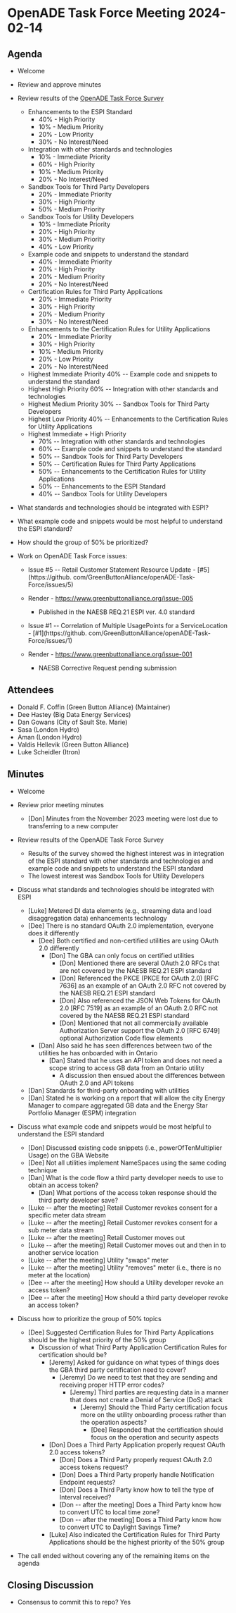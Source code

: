 # OpenADE Task Force Meeting 2024-02-14

## Agenda
* Welcome
* Review and approve minutes

* Review results of the [OpenADE Task Force Survey](https://www.greenbuttonalliance.org/technical-committee)
    * Enhancements to the ESPI Standard
        * 40% - High Priority
        * 10% - Medium Priority
        * 20% - Low Priority
        * 30% - No Interest/Need
    * Integration with other standards and technologies
        * 10% - Immediate Priority
        * 60% - High Priority
        * 10% - Medium Priority
        * 20% - No Interest/Need
    * Sandbox Tools for Third Party Developers
        * 20% - Immediate Priority
        * 30% - High Priority
        * 50% - Medium Priority
    * Sandbox Tools for Utility Developers
        * 10% - Immediate Priority
        * 20% - High Priority
        * 30% - Medium Priority
        * 40% - Low Priority
    * Example code and snippets to understand the standard
        * 40% - Immediate Priority
        * 20% - High Priority
        * 20% - Medium Priority
        * 20% - No Interest/Need
    * Certification Rules for Third Party Applications
        * 20% - Immediate Priority
        * 30% - High Priority
        * 20% - Medium Priority
        * 30% - No Interest/Need
    * Enhancements to the Certification Rules for Utility Applications
        * 20% - Immediate Priority
        * 30% - High Priority
        * 10% - Medium Priority
        * 20% - Low Priority
        * 20% - No Interest/Need
    * Highest Immediate Priority 40% -- Example code and snippets to understand the standard
    * Highest High Priority 60% -- Integration with other standards and technologies
    * Highest Medium Priority 30% -- Sandbox Tools for Third Party Developers
    * Highest Low Priority 40% -- Enhancements to the Certification Rules for Utility Applications
    * Highest Immediate + High Priority
        * 70% -- Integration with other standards and technologies
        * 60% -- Example code and snippets to understand the standard
        * 50% -- Sandbox Tools for Third Party Developers
        * 50% -- Certification Rules for Third Party Applications
        * 50% -- Enhancements to the Certification Rules for Utility Applications
        * 50% -- Enhancements to the ESPI Standard
        * 40% -- Sandbox Tools for Utility Developers

* What standards and technologies should be integrated with ESPI?

* What example code and snippets would be most helpful to understand the ESPI standard?

* How should the group of 50% be prioritized?

* Work on OpenADE Task Force issues:
    * Issue #5 -- Retail Customer Statement Resource Update - [#5](https://github.
      com/GreenButtonAlliance/openADE-Task-Force/issues/5)
    * Render - https://www.greenbuttonalliance.org/issue-005
        * Published in the NAESB REQ.21 ESPI ver. 4.0 standard

    * Issue #1 -- Correlation of Multiple UsagePoints for a ServiceLocation - [#1](https://github.
      com/GreenButtonAlliance/openADE-Task-Force/issues/1)
    * Render - https://www.greenbuttonalliance.org/issue-001
        * NAESB Corrective Request pending submission

## Attendees
* Donald F. Coffin (Green Button Alliance) (Maintainer)
* Dee Hastey (Big Data Energy Services)
* Dan Gowans (City of Sault Ste. Marie)
* Sasa (London Hydro)
* Aman (London Hydro)
* Valdis Hellevik (Green Button Alliance)
* Luke Scheidler (Itron)

## Minutes
* Welcome
* Review prior meeting minutes
    * [Don] Minutes from the November 2023 meeting were lost due to transferring to a new computer
* Review results of the OpenADE Task Force Survey
    * Results of the survey showed the highest interest was in integration of the ESPI standard with other standards and technologies and example code and snippets to understand the ESPI standard 
    * The lowest interest was Sandbox Tools for Utility Developers
* Discuss what standards and technologies should be integrated with ESPI
    * [Luke] Metered DI data elements (e.g., streaming data and load disaggregation data) enhancements technology
    * [Dee] There is no standard OAuth 2.0 implementation, everyone does it differently
        * [Dee] Both certified and non-certified utilities are using OAuth 2.0 differently
            * [Don] The GBA can only focus on certified utilities
                * [Don] Mentioned there are several OAuth 2.0 RFCs that are not covered by the NAESB REQ.21 ESPI standard
                * [Don] Referenced the PKCE (PKCE for OAuth 2.0) [RFC 7636] as an example of an OAuth 2.0 RFC not covered by the NAESB REQ.21 ESPI standard
                * [Don] Also referenced the JSON Web Tokens for OAuth 2.0 [RFC 7519] as an example of an OAuth 2.0 RFC not covered by the NAESB REQ.21 ESPI standard
                * [Don] Mentioned that not all commercially available Authorization Server support the OAuth 2.0 [RFC 6749] optional Authorization Code flow elements
        * [Dan] Also said he has seen differences between two of the utilities he has onboarded with in Ontario
            * [Dan] Stated that he uses an API token and does not need a scope string to access GB data from an Ontario utility
                * A discussion then ensued about the differences between OAuth 2.0 and API tokens
    * [Dan] Standards for third-party onboarding with utilities
    * [Dan] Stated he is working on a report that will allow the city Energy Manager to compare aggregated GB 
      data and the Energy Star Portfolio Manager (ESPM) integration
* Discuss what example code and snippets would be most helpful to understand the ESPI standard
    * [Don] Discussed existing code snippets (i.e., powerOfTenMultiplier Usage) on the GBA Website
    * [Dee] Not all utilities implement NameSpaces using the same coding technique
    * [Dan] What is the code flow a third party developer needs to use to obtain an access token?
       * [Dan] What portions of the access token response should the third party developer save?
    * [Luke -- after the meeting] Retail Customer revokes consent for a specific meter data stream
    * [Luke -- after the meeting] Retail Customer revokes consent for a sub meter data stream
    * [Luke -- after the meeting] Retail Customer moves out
    * [Luke -- after the meeting] Retail Customer moves out and then in to another service location
    * [Luke -- after the meeting] Utility "swaps" meter
    * [Luke -- after the meeting] Utility "removes" meter (i.e., there is no meter at the location)
    * [Dee -- after the meeting] How should a Utility developer revoke an access token?
    * [Dee -- after the meeting] How should a third party developer revoke an access token?
* Discuss how to prioritize the group of 50% topics
    * [Dee] Suggested Certification Rules for Third Party Applications should be the highest priority of the 50% group
        * Discussion of what Third Party Application Certification Rules for certification should be?
            * [Jeremy] Asked for guidance on what types of things does the GBA third party certification need to cover?
                * [Jeremy] Do we need to test that they are sending and receiving proper HTTP error codes?
                    * [Jeremy] Third parties are requesting data in a manner that does not create a Denial of Service (DoS) attack
                      * [Jeremy] Should the Third Party certification focus more on the utility onboarding process rather than the operation aspects?
                          * [Dee] Responded that the certification should focus on the operation and security aspects
            * [Don] Does a Third Party Application properly request OAuth 2.0 access tokens?
                * [Don] Does a Third Party properly request OAuth 2.0 access tokens request?
                * [Don] Does a Third Party properly handle Notification Endpoint requests?
                * [Don] Does a Third Party know how to tell the type of Interval received?
                * [Don -- after the meeting] Does a Third Party know how to convert UTC to local time zone?
                * [Don -- after the meeting] Does a Third Party know how to convert UTC to Daylight Savings Time?
            * [Luke] Also indicated the Certification Rules for Third Party Applications should be the highest priority of the 50% group

* The call ended without covering any of the remaining items on the agenda

## Closing Discussion
* Consensus to commit this to repo? Yes